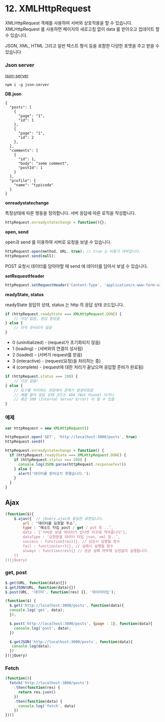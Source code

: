 # 12. XMLHttpRequest

XMLHttpRequest 객체를 사용하여 서버와 상호작용을 할 수 있습니다. XMLHttpRequest 를 사용하면 페이지의 새로고침 없이 data 를 받아오고 업데이트 할 수 있습니다.

JSON, XML, HTML 그리고 일반 텍스트 형식 등을 포함한 다양한 포맷을 주고 받을 수 있습니다

### Json server

[json-server](https://github.com/typicode/json-server)

```text
npm i -g json-server
```

**DB.json**

```text
{
  "posts": [
    {
      "page": "1",
      "id": 1
    },
    {
      "page": "1",
      "id": 2
    },
  ],
  "comments": [
    {
      "id": 1,
      "body": "some comment",
      "postId": 1
    }
  ],
  "profile": {
    "name": "typicode"
  }
}
```

**onreadystatechange**

특정상태에 따른 행동을 정의합니다. 서버 응답에 따른 로직을 작성합니다.

```javascript
httpRequest.onreadystatechange = function(){};
```

**open, send**

open과 send 를 이용하여 서버로 요청을 보낼 수 있습니다.

```javascript
httpRequest.open(method, URL, true); // true 는 비동기 여부입니다.
httpRequest.send(null);
```

POST 요청시 데이터를 담아야할 때 send 에 데이터를 담아서 보낼 수 있습니다.

**setRequestHeader**

```javascript
httpRequest.setRequestHeader('Content-Type', 'application/x-www-form-urlencoded');
```

**readyState, status**

readyState 응답의 상태, status 는 http 의 응답 상태 코드입니다.

```javascript
if (httpRequest.readyState === XMLHttpRequest.DONE) {
    // 이상 없음, 응답 받았음
} else {
    // 아직 준비되지 않음
}
```

* 0 \(uninitialized\) - \(request가 초기화되지 않음\)
* 1 \(loading\) - \(서버와의 연결이 성사됨\)
* 2 \(loaded\) - \(서버가 request를 받음\)
* 3 \(interactive\) - \(request\(요청\)을 처리하는 중\)
* 4 \(complete\) - \(request에 대한 처리가 끝났으며 응답할 준비가 완료됨\)

```javascript
if (httpRequest.status === 200) {
    // 이상 없음!
} else {
    // 요구를 처리하는 과정에서 문제가 발생되었음
    // 예를 들어 응답 상태 코드는 404 (Not Found) 이거나
    // 혹은 500 (Internal Server Error) 이 될 수 있음
}
```

### 예제

```javascript
var httpRequest = new XMLHttpRequest()

httpRequest.open('GET', 'http://localhost:3000/posts', true)
httpRequest.send()

httpRequest.onreadystatechange = function() {
  if (httpRequest.readyState === XMLHttpRequest.DONE) {
    if (httpRequest.status === 200) {
      console.log(JSON.parse(httpRequest.responseText))
    } else {
      alert('데이터를 받아오지 못했습니다.');
    }
  }
}
```

## Ajax

```javascript
(function($){
    $.ajax({  // jQuery.ajax와 동일한 표현입니다.
        url : ‘데이터를 요청할 주소’,
        type : ‘메소드 타입 post / get / put 등 ..’,
        data : {‘서버로 보낼 데이터가 있다면 이곳에 적어줍니다’},
        dataType : ‘요청받을 데이터 타입 json, xml 등..’,
        success : function(res){}, // 성공시 실행될 함수
        fail : function(err){}, // 실패시 실행될 함수
        always : function(res){} // 성공 실패 여부에 상관없이 실행됩니다.
    })
})(jQuery)
```

### get, post

```javascript
$.get(URL, function(data){})        
$.getJSON(URL, function(data){})
$.post(URL, '데이터', function(res) {}, '데이터타입');
```

```javascript
(function($) {
  $.get('http://localhost:3000/posts', function(data){
  console.log('get', data);
  });

  $.post('http://localhost:3000/posts', {page : 1}, function(data){
    console.log('post', data);
  })

  $.getJSON('http://localhost:3000/posts', function(data){
   console.log(data);
  })
})(jQuery)
```

### Fetch

```javascript
(function(){
  fetch('http://localhost:3000/posts')
    .then(function(res) {
      return res.json()
    })
    .then(function(data) {
      console.log('fetch', data)
    })
})()
```



